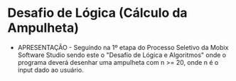# Desafio de Lógica (Cálculo da Ampulheta)

- APRESENTAÇÃO -
Seguindo na 1º etapa do Processo Seletivo da Mobix Software Studio sendo este o "Desafio de Lógica e Algoritmos" onde o programa deverá desenhar uma ampulheta com n >= 20, onde n é o input dado ao usuário.
